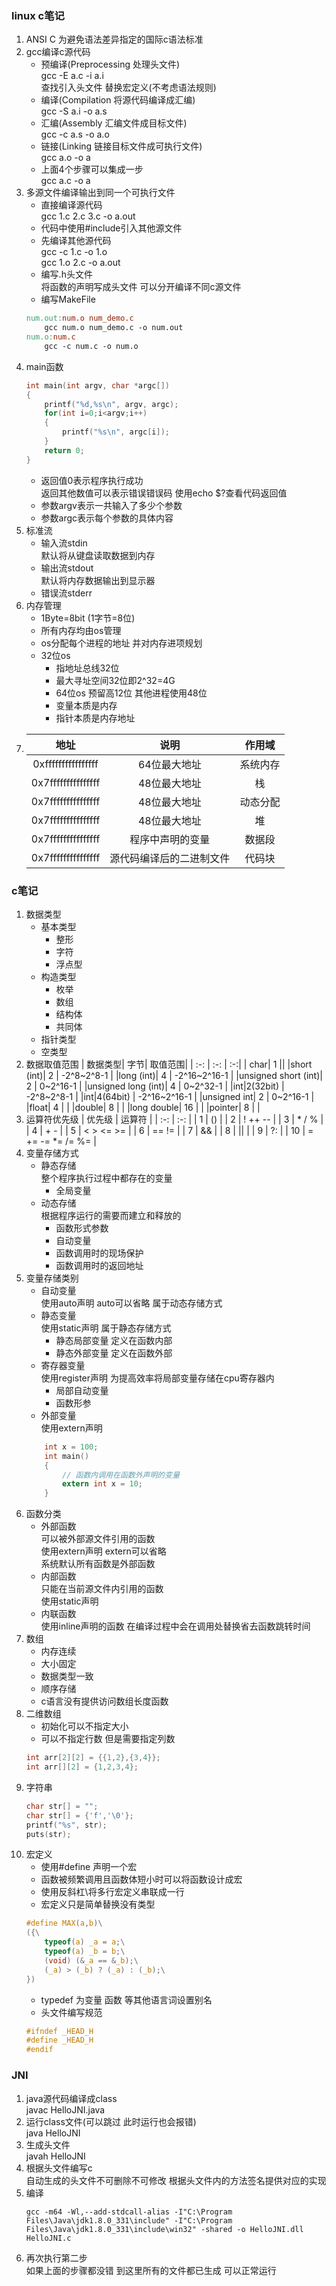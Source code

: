 ### linux c笔记
1. ANSI C
    为避免语法差异指定的国际c语法标准
2. gcc编译c源代码
	- 预编译(Preprocessing 处理头文件)  
		gcc -E a.c -i a.i  
        查找引入头文件 替换宏定义(不考虑语法规则)
	- 编译(Compilation 将源代码编译成汇编)  
		gcc -S a.i -o a.s
	- 汇编(Assembly 汇编文件成目标文件)  
		gcc -c a.s -o a.o
	- 链接(Linking 链接目标文件成可执行文件)  
		gcc a.o -o a
	- 上面4个步骤可以集成一步  
		gcc a.c -o a  
3. 多源文件编译输出到同一个可执行文件  
    - 直接编译源代码  
        gcc 1.c 2.c 3.c -o a.out
    - 代码中使用#include引入其他源文件
    - 先编译其他源代码  
        gcc -c 1.c -o 1.o  
        gcc 1.o 2.c -o a.out
    - 编写.h头文件  
        将函数的声明写成头文件 可以分开编译不同c源文件
    - 编写MakeFile  
    ```MakeFile
    num.out:num.o num_demo.c
        gcc num.o num_demo.c -o num.out
    num.o:num.c
        gcc -c num.c -o num.o
    ```
4. main函数
    ```c
    int main(int argv, char *argc[])
    {
        printf("%d,%s\n", argv, argc);
        for(int i=0;i<argv;i++)
        {
            printf("%s\n", argc[i]);
        }
        return 0;
    }
    ```
    - 返回值0表示程序执行成功  
    返回其他数值可以表示错误错误码 使用echo $?查看代码返回值
    - 参数argv表示一共输入了多少个参数
    - 参数argc表示每个参数的具体内容
5. 标准流
    - 输入流stdin  
    默认将从键盘读取数据到内存
    - 输出流stdout  
    默认将内存数据输出到显示器
    - 错误流stderr  
6. 内存管理
    - 1Byte=8bit (1字节=8位)
    - 所有内存均由os管理
    - os分配每个进程的地址 并对内存进项规划
    - 32位os
        - 指地址总线32位
        - 最大寻址空间32位即2^32=4G
        - 64位os 预留高12位 其他进程使用48位
        - 变量本质是内存
        - 指针本质是内存地址
7.  |地址|说明|作用域|
    |:-:|:-:|:-:|
    |0xffffffffffffffff|64位最大地址|系统内存|
    |0x7fffffffffffffff|48位最大地址|栈|
    |0x7fffffffffffffff|48位最大地址|动态分配|
    |0x7fffffffffffffff|48位最大地址|堆|
    |0x7fffffffffffffff|程序中声明的变量|数据段|
    |0x7fffffffffffffff|源代码编译后的二进制文件|代码块|
### c笔记
1. 数据类型
    - 基本类型
        - 整形
        - 字符
        - 浮点型
    - 构造类型
        - 枚举
        - 数组
        - 结构体
        - 共同体
    - 指针类型
    - 空类型
2. 数据取值范围
    | 数据类型| 字节| 取值范围|
    | :-: | :-: | :-:|
    | char| 1 ||
    |short (int)| 2 | -2^8~2^8-1 |
    |long (int)| 4 | -2^16~2^16-1 |
    |unsigned short (int)| 2 | 0~2^16-1 |
    |unsigned long (int)| 4 | 0~2^32-1 |
    |int|2(32bit) | -2^8~2^8-1 |
    |int|4(64bit) | -2^16~2^16-1 |
    |unsigned int| 2 | 0~2^16-1 |
    |float| 4 |  |
    |double| 8 |  |
    |long double| 16 |  |
    |pointer| 8 |  |
3. 运算符优先级
    | 优先级 | 运算符 |
    | :-: | :-: |
    | 1 | () |
    | 2 | ! ++ -- |
    | 3 | * / % |
    | 4 | + - |
    | 5 | < > <= >= |
    | 6 | == != |
    | 7 | && |
    | 8 | \|\| |
    | 9 | ?: |
    | 10 | = += -= *= /= %= |
4. 变量存储方式
    - 静态存储  
    整个程序执行过程中都存在的变量  
        - 全局变量    
    - 动态存储  
    根据程序运行的需要而建立和释放的
        - 函数形式参数
        - 自动变量
        - 函数调用时的现场保护
        - 函数调用时的返回地址
5. 变量存储类别
    - 自动变量  
    使用auto声明 auto可以省略 属于动态存储方式
    - 静态变量  
    使用static声明 属于静态存储方式
        - 静态局部变量 定义在函数内部
        - 静态外部变量 定义在函数外部
    - 寄存器变量  
    使用register声明 为提高效率将局部变量存储在cpu寄存器内
        - 局部自动变量
        - 函数形参
    - 外部变量  
    使用extern声明  
    ```c
        int x = 100;
        int main()
        {
            // 函数内调用在函数外声明的变量
            extern int x = 10;
        }
    ```
5. 函数分类
    - 外部函数  
    可以被外部源文件引用的函数  
    使用extern声明 extern可以省略  
    系统默认所有函数是外部函数
    - 内部函数  
    只能在当前源文件内引用的函数  
    使用static声明
    - 内联函数  
    使用inline声明的函数
    在编译过程中会在调用处替换省去函数跳转时间
6. 数组  
    - 内存连续
    - 大小固定
    - 数据类型一致
    - 顺序存储
    - c语言没有提供访问数组长度函数
7. 二维数组
    - 初始化可以不指定大小
    - 可以不指定行数 但是需要指定列数
    ```c
    int arr[2][2] = {{1,2},{3,4}};
    int arr[][2] = {1,2,3,4};
    ```
7. 字符串
    ```c
    char str[] = "";
    char str[] = {'f','\0'};
    printf("%s", str);
    puts(str);
    ```
8. 宏定义
    - 使用#define 声明一个宏
    - 函数被频繁调用且函数体短小时可以将函数设计成宏
    - 使用反斜杠\将多行宏定义串联成一行
    - 宏定义只是简单替换没有类型  
    ```c  
    #define MAX(a,b)\
    ({\
        typeof(a) _a = a;\
        typeof(a) _b = b;\
        (void) (&_a == &_b);\
        (_a) > (_b) ? (_a) : (_b);\
    })
    ```
    - typedef 为变量 函数 等其他语言词设置别名
    - 头文件编写规范
    ```c head.h
    #ifndef _HEAD_H
    #define _HEAD_H
    #endif
    ```
### JNI
1. java源代码编译成class  
    javac HelloJNI.java
2. 运行class文件(可以跳过 此时运行也会报错)  
    java HelloJNI
3. 生成头文件  
    javah HelloJNI
4. 根据头文件编写c  
    自动生成的头文件不可删除不可修改 根据头文件内的方法签名提供对应的实现
5. 编译
    ``` shell
    gcc -m64 -Wl,--add-stdcall-alias -I"C:\Program Files\Java\jdk1.8.0_331\include" -I"C:\Program Files\Java\jdk1.8.0_331\include\win32" -shared -o HelloJNI.dll HelloJNI.c
    ```
6. 再次执行第二步  
    如果上面的步骤都没错 到这里所有的文件都已生成 可以正常运行